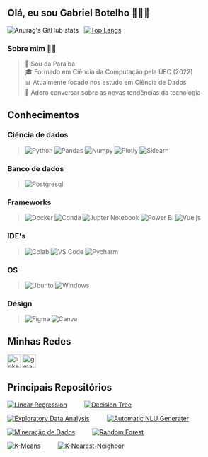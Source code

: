 ## Olá, eu sou Gabriel Botelho 👋:man_technologist: 

![Anurag's GitHub stats](https://github-readme-stats.vercel.app/api?username=gabrielsbotelho&show_icons=true&theme=dark) &nbsp; [![Top Langs](https://github-readme-stats.vercel.app/api/top-langs/?username=gabrielsbotelho&theme=dark)](https://github.com/anuraghazra/github-readme-stats)


### Sobre mim :raising_hand_man:
> :round_pushpin: Sou da Paraíba <br>
> :mortar_board: Formado em Ciência da Computação pela UFC (2022) <br>
> :bar_chart: Atualmente focado nos estudo em Ciência de Dados <br>
> :brain: Adoro conversar sobre as novas tendências da tecnologia 

## Conhecimentos

### Ciência de dados
> ![Python](https://img.shields.io/badge/Python-FFD43B?style=for-the-badge&logo=python&logoColor=blue) ![Pandas](https://img.shields.io/badge/Pandas-2C2D72?style=for-the-badge&logo=pandas&logoColor=white) ![Numpy](https://img.shields.io/badge/Numpy-777BB4?style=for-the-badge&logo=numpy&logoColor=white) ![Plotly](https://img.shields.io/badge/Plotly-239120?style=for-the-badge&logo=plotly&logoColor=white) ![Sklearn](https://img.shields.io/badge/scikit_learn-F7931E?style=for-the-badge&logo=scikit-learn&logoColor=white) ![]()

### Banco de dados
> ![Postgresql](https://img.shields.io/badge/PostgreSQL-316192?style=for-the-badge&logo=postgresql&logoColor=white)

### Frameworks
> ![Docker](https://img.shields.io/badge/Docker-2CA5E0?style=for-the-badge&logo=docker&logoColor=white) ![Conda](https://img.shields.io/badge/conda-342B029.svg?&style=for-the-badge&logo=anaconda&logoColor=white) ![Jupter Notebook](https://img.shields.io/badge/Jupyter-F37626.svg?&style=for-the-badge&logo=Jupyter&logoColor=white) ![Power BI](https://img.shields.io/badge/PowerBI-F2C811?style=for-the-badge&logo=Power%20BI&logoColor=white) ![Vue js](https://img.shields.io/badge/Vue.js-35495E?style=for-the-badge&logo=vuedotjs&logoColor=4FC08D)

### IDE's
> ![Colab](https://img.shields.io/badge/Colab-F9AB00?style=for-the-badge&logo=googlecolab&color=525252) ![VS Code](https://img.shields.io/badge/Visual_Studio_Code-0078D4?style=for-the-badge&logo=visual%20studio%20code&logoColor=white) ![Pycharm](https://img.shields.io/badge/PyCharm-000000.svg?&style=for-the-badge&logo=PyCharm&logoColor=white)

### OS
> ![Ubunto](https://img.shields.io/badge/Ubuntu-E95420?style=for-the-badge&logo=ubuntu&logoColor=white) ![Windows](https://img.shields.io/badge/Windows-0078D6?style=for-the-badge&logo=windows&logoColor=white)

### Design
> ![Figma](https://img.shields.io/badge/Figma-F24E1E?style=for-the-badge&logo=figma&logoColor=white) ![Canva](https://img.shields.io/badge/Canva-%2300C4CC.svg?&style=for-the-badge&logo=Canva&logoColor=white)

## Minhas Redes
[<img src='https://img.shields.io/badge/LinkedIn-0077B5?style=for-the-badge&logo=linkedin&logoColor=white' alt='linkedIn' height=30>](https://www.linkedin.com/in/gabriel-botelhoo/) [<img src='https://img.shields.io/badge/Gmail-D14836?style=for-the-badge&logo=gmail&logoColor=white' alt='gmail' height=30>](mailto:gabrielsbotelho12@gmail.com)


## Principais Repositórios
[![Linear Regression](https://github-readme-stats.vercel.app/api/pin/?username=gabrielsbotelho&repo=Linear-Regression&theme=dark)](https://github.com/GabrielSBotelho/Linear-Regression) &nbsp;&nbsp;&nbsp;&nbsp;&nbsp;&nbsp;&nbsp;&nbsp; [![Decision Tree](https://github-readme-stats.vercel.app/api/pin/?username=gabrielsbotelho&repo=Decision-Tree&theme=dark)](https://github.com/GabrielSBotelho/Decision-Tree)

[![Exploratory Data Analysis](https://github-readme-stats.vercel.app/api/pin/?username=gabrielsbotelho&repo=Apartment-rental-offers-in-Germany&theme=dark)](https://github.com/GabrielSBotelho/Apartment-rental-offers-in-Germany) &nbsp;&nbsp;&nbsp;&nbsp;&nbsp;&nbsp;&nbsp;&nbsp; [![Automatic NLU Generater](https://github-readme-stats.vercel.app/api/pin/?username=gabrielsbotelho&repo=Automatic-NLU-Generator&theme=dark)](https://github.com/GabrielSBotelho/Automatic-NLU-Generator)

[![Mineração de Dados](https://github-readme-stats.vercel.app/api/pin/?username=gabrielsbotelho&repo=Mineracao-de-dados&theme=dark)](https://github.com/GabrielSBotelho/Mineracao-de-dados) &nbsp;&nbsp;&nbsp;&nbsp;&nbsp;&nbsp;&nbsp;&nbsp; [![Random Forest](https://github-readme-stats.vercel.app/api/pin/?username=gabrielsbotelho&repo=Random-Forest&theme=dark)](https://github.com/GabrielSBotelho/Random-Forest)

[![K-Means](https://github-readme-stats.vercel.app/api/pin/?username=gabrielsbotelho&repo=K-Means&theme=dark)](https://github.com/GabrielSBotelho/K-Means) &nbsp;&nbsp;&nbsp;&nbsp;&nbsp;&nbsp;&nbsp;&nbsp; [![K-Nearest-Neighbor](https://github-readme-stats.vercel.app/api/pin/?username=gabrielsbotelho&repo=K-Nearest-Neighbor&theme=dark)](https://github.com/GabrielSBotelho/K-Nearest-Neighbor) 

<!--
**GabrielSBotelho/gabrielsbotelho** is a ✨ _special_ ✨ repository because its `README.md` (this file) appears on your GitHub profile.

email: https://img.shields.io/badge/Gmail-D14836?style=for-the-badge&logo=gmail&logoColor=white

![Anurag's GitHub stats](https://github-readme-stats.vercel.app/api?username=gabrielsbotelho&show_icons=true&theme=dark) &nbsp; [![Top Langs](https://github-readme-stats.vercel.app/api/top-langs/?username=gabrielsbotelho&theme=dark)](https://github.com/anuraghazra/github-readme-stats)

Here are some ideas to get you started:

- 🔭 I’m currently working on ...
- 🌱 I’m currently learning ...
- 👯 I’m looking to collaborate on ...
- 🤔 I’m looking for help with ...
- 💬 Ask me about ...
- 📫 How to reach me: ...
- 😄 Pronouns: ...
- ⚡ Fun fact: ...
-->
